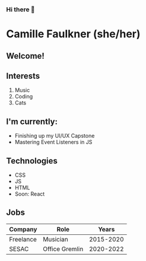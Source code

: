 ### Hi there 👋

<!--
**camillefaulkner/camillefaulkner** is a ✨ _special_ ✨ repository because its `README.md` (this file) appears on your GitHub profile.

Here are some ideas to get you started:

- 🔭 I’m currently working on ...
- 🌱 I’m currently learning ...
- 👯 I’m looking to collaborate on ...
- 🤔 I’m looking for help with ...
- 💬 Ask me about ...
- 📫 How to reach me: ...
- 😄 Pronouns: ...
- ⚡ Fun fact: ...
-->

# Camille Faulkner (she/her)
## Welcome!

## Interests
1. Music
1. Coding
1. Cats

## I'm currently:
* Finishing up my UI/UX Capstone
* Mastering Event Listeners in JS

## Technologies
* CSS
* JS
* HTML
* Soon: React

## Jobs
|Company|Role|Years|
|--|--|--|
|Freelance|Musician|2015-2020|
|SESAC|Office Gremlin|2020-2022|


